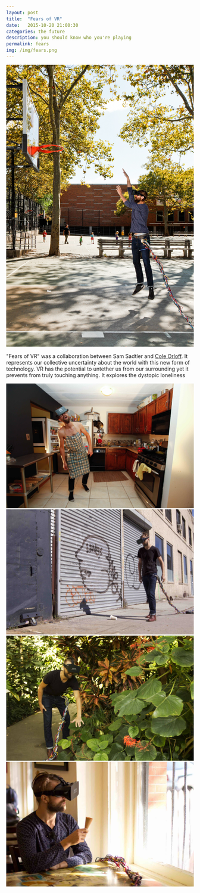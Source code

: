 ```yaml
---
layout: post
title:  "Fears of VR"
date:   2015-10-20 21:00:30
categories: the future
description: you should know who you're playing
permalink: fears
img: /img/fears.png
---
```


<div class="col-xs-12">
		<img src="/img/fears.jpg" class="img-responsive center-block" alt="Responsive image">
</div>

<p class="p-break">
	"Fears of VR" was a collaboration between Sam Sadtler and <a href="http://coleorloff.com/">Cole Orloff</a>. It represents our collective uncertainty about the world with this new form of technology. VR has the potential to untether us from our surrounding yet it prevents from truly touching anything. It explores the dystopic loneliness 
</p>
<div class="col-xs-12 p-break">
	<img src="/img/fears-2.jpg" class="img-responsive center-block" alt="Responsive image">
</div>
<div class="col-xs-12 p-break">
	<img src="/img/fears-3.jpg" class="img-responsive center-block" alt="Responsive image">
</div>
<div class="col-xs-12 p-break">
		<img src="/img/fears-5.jpg" class="img-responsive center-block" alt="Responsive image">
</div>

<div class="col-xs-12 p-break">
		<img src="/img/fears-4.jpg" class="img-responsive center-block" alt="Responsive image">
</div>

[jekyll]:      http://jekyllrb.com
[jekyll-gh]:   https://github.com/jekyll/jekyll
[jekyll-help]: https://github.com/jekyll/jekyll-help
